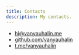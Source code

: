 ```yaml
---
title: Contacts
description: My contacts.
---
```


- [hi@vanyauhalin.me]
- [github.com/vanyauhalin]
- [t.me/vanyauhalin]

<!-- Footnotes -->

[hi@vanyauhalin.me]: mailto:hi@vanyauhalin.me
[github.com/vanyauhalin]: https://github.com/vanyauhalin/
[t.me/vanyauhalin]: https://t.me/vanyauhalin/
